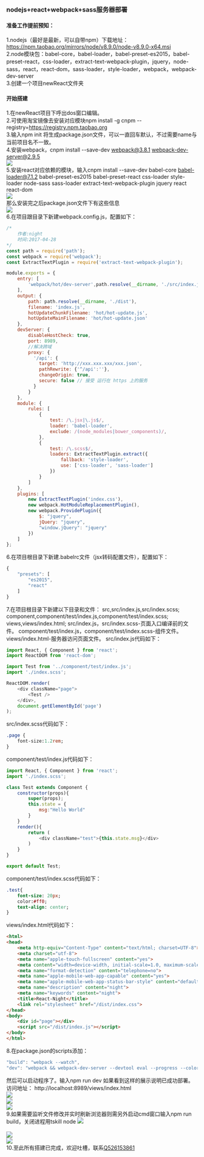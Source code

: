 ### nodejs+react+webpack+sass服务器部署

#### 准备工作提前预知：
1.nodejs（最好是最新，可以自带npm）下载地址：https://npm.taobao.org/mirrors/node/v8.9.0/node-v8.9.0-x64.msi<br/>
2.node模块包：babel-core，babel-loader，babel-preset-es2015，babel-preset-react，css-loader，extract-text-webpack-plugin，jquery，node-sass，react，react-dom，sass-loader，style-loader，webpack，webpack-dev-server<br/>
3.创建一个项目newReact文件夹<br/>

#### 开始搭建
1.在newReact项目下呼出dos窗口编辑。<br/>
2.可使用淘宝镜像去安装对应模块npm install -g cnpm --registry=https://registry.npm.taobao.org<br/>
3.输入npm init 将生成package.json文件，可以一直回车默认，不过需要name与当前项目名不一致。<br/>
4.安装webpack，cnpm install --save-dev webpack@3.8.1 webpack-dev-server@2.9.5<br/>
![](http://www.xyji.top/img/project1.png)<br/>
5.安装react对应依赖的模块，输入cnpm install --save-dev babel-core babel-loader@7.1.2 babel-preset-es2015 babel-preset-react css-loader style-loader node-sass sass-loader extract-text-webpack-plugin jquery react react-dom<br/>
![](http://www.xyji.top/img/project2.png)<br/>
那么安装完之后package.json文件下有这些信息<br/>
![](http://www.xyji.top/img/project3.png)<br/>
6.在项目跟目录下新建webpack.config.js，配置如下：
```javascript
/*
	作者:night
	时间:2017-04-28
*/
const path = require('path');
const webpack = require('webpack');
const ExtractTextPlugin = require('extract-text-webpack-plugin');

module.exports = {
    entry: [
        'webpack/hot/dev-server',path.resolve(__dirname, './src/index.js')
    ],
    output: {    	
        path: path.resolve(__dirname, './dist'),
        filename: 'index.js',
		hotUpdateChunkFilename: 'hot/hot-update.js',
		hotUpdateMainFilename: 'hot/hot-update.json'
    },
	devServer: {
        disableHostCheck: true,
        port: 8989,
        //解决跨域
        proxy: {
          '/api': {
            target: 'http://xxx.xxx.xxx/xxx.json',
            pathRewrite: {'^/api':''},
            changeOrigin: true,
            secure: false // 接受 运行在 https 上的服务
          }
        }
    },
    module: {
        rules: [
            {
                test: /\.jsx|\.js$/,
                loader: 'babel-loader',
                exclude: /(node_modules|bower_components)/,
            },
            {
                test: /\.scss$/,
                loaders: ExtractTextPlugin.extract({
                    fallback: 'style-loader',
                    use: ['css-loader', 'sass-loader']
                })
            }
        ]
    },
    plugins: [
        new ExtractTextPlugin('index.css'),
        new webpack.HotModuleReplacementPlugin(),
        new webpack.ProvidePlugin({
            $: "jquery",
            jQuery: "jquery",
            "window.jQuery": "jquery"
        })
    ]
};
```
6.在项目根目录下新建.babelrc文件（jsx转码配置文件），配置如下：
```javascript
{
    "presets": [
        "es2015",
        "react"
    ]
}
```
7.在项目根目录下新建以下目录和文件：
src,src/index.js,src/index.scss;
component,component/test/index.js,component/test/index.scss;
views,views/index.html;
src/index.js，src/index.scss-页面入口编译前的文件。
component/test/index.js，component/test/index.scss-组件文件。
views/index.html-服务器访问页面文件。
src/index.js代码如下：
```javascript
import React, { Component } from 'react';
import ReactDOM from 'react-dom';

import Test from '../component/test/index.js';
import './index.scss';

ReactDOM.render(
    <div className="page">
        <Test />
    </div>,
    document.getElementById('page')
);
```
src/index.scss代码如下：
```sass
.page {
    font-size:1.2rem;
}
```
component/test/index.js代码如下：
```javascript
import React, { Component } from 'react';
import './index.scss';

class Test extends Component {
	constructor(props){
		super(props);
		this.state = {
			msg:"Hello World"
		}
	}
	render(){
		return (
			<div className="test">{this.state.msg}</div>
		)
	}
}

export default Test;
```
component/test/index.scss代码如下：
```sass
.test{
	font-size: 20px;
	color:#ff0;
	text-align: center;
}
```
views/index.html代码如下：
```html
<html>
<head>
    <meta http-equiv="Content-Type" content="text/html; charset=UTF-8">
    <meta charset="utf-8">
    <meta name="apple-touch-fullscreen" content="yes">
    <meta content="width=device-width, initial-scale=1.0, maximum-scale=1.0, user-scalable=0" name="viewport">
    <meta name="format-detection" content="telephone=no">
    <meta name="apple-mobile-web-app-capable" content="yes">
    <meta name="apple-mobile-web-app-status-bar-style" content="default">
    <meta name="description" content="night">
    <meta name="keywords" content="night">
    <title>React-Night</title>    
    <link rel="stylesheet" href="/dist/index.css">
</head>
<body>    
    <div id="page"></div>
    <script src="/dist/index.js"></script>
</body>
</html>
```
8.在package.json的scripts添加：
```javascript
"build": "webpack --watch",
"dev": "webpack && webpack-dev-server --devtool eval --progress --colors --content-base --host 0.0.0.0"
```
然后可以启动程序了。输入npm run dev
如果看到这样的展示说明已成功部署。访问地址：
http://localhost:8989/views/index.html<br/>
![](http://www.xyji.top/img/project4.png)<br/>
![](http://www.xyji.top/img/project5.png)<br/>
![](http://www.xyji.top/img/project6.png)<br/>
9.如果需要监听文件修改并实时刷新浏览器则需另外启动cmd窗口输入npm run build，关闭进程用tskill node
![](http://www.xyji.top/img/project7.png)<br/><br/>
![](http://www.xyji.top/img/project8.png)<br/>
![](http://www.xyji.top/img/project.gif)<br/>
10.至此所有搭建已完成，欢迎吐槽，联系[Q526153861](http://wpa.qq.com/msgrd?v=3&uin=526153861&site=qq&menu=yes "Q526153861")
